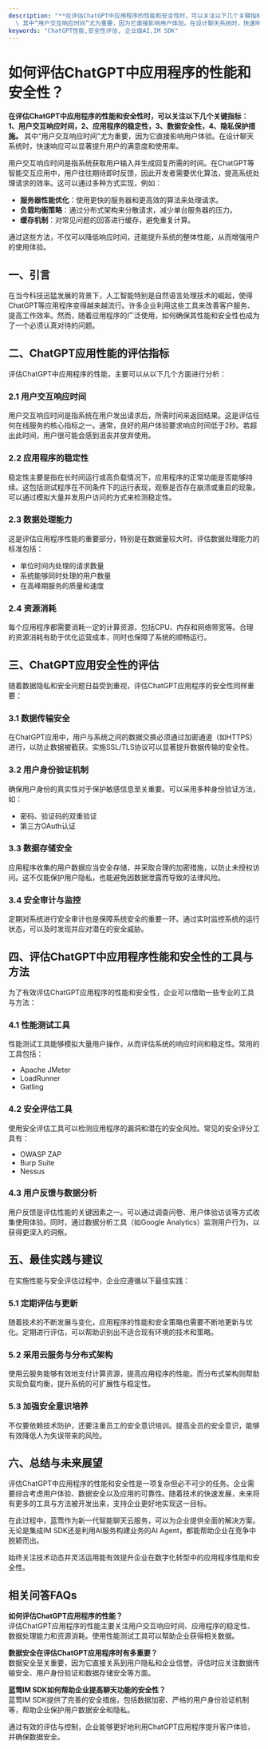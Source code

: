 ```yaml
---
description: "**在评估ChatGPT中应用程序的性能和安全性时，可以关注以下几个关键指标：** **1、用户交互响应时间，2、应用程序的稳定性，3、数据安全性，4、隐私保护措施。**\
  \ 其中“用户交互响应时间”尤为重要，因为它直接影响用户体验。在设计聊天系统时，快速响应可以显著提升用户的满意度和使用率。"
keywords: "ChatGPT性能,安全性评估, 企业级AI,IM SDK"
---
```

# 如何评估ChatGPT中应用程序的性能和安全性？

**在评估ChatGPT中应用程序的性能和安全性时，可以关注以下几个关键指标：** **1、用户交互响应时间，2、应用程序的稳定性，3、数据安全性，4、隐私保护措施。** 其中“用户交互响应时间”尤为重要，因为它直接影响用户体验。在设计聊天系统时，快速响应可以显著提升用户的满意度和使用率。

用户交互响应时间是指系统获取用户输入并生成回复所需的时间。在ChatGPT等智能交互应用中，用户往往期待即时反馈，因此开发者需要优化算法，提高系统处理请求的效率。这可以通过多种方式实现，例如：

- **服务器性能优化**：使用更快的服务器和更高效的算法来处理请求。
- **负载均衡策略**：通过分布式架构来分散请求，减少单台服务器的压力。
- **缓存机制**：对常见问题的回答进行缓存，避免重复计算。

通过这些方法，不仅可以降低响应时间，还能提升系统的整体性能，从而增强用户的使用体验。

## **一、引言**

在当今科技迅猛发展的背景下，人工智能特别是自然语言处理技术的崛起，使得ChatGPT等应用程序变得越来越流行。许多企业利用这些工具来改善客户服务、提高工作效率。然而，随着应用程序的广泛使用，如何确保其性能和安全性也成为了一个必须认真对待的问题。

## **二、ChatGPT应用性能的评估指标**

评估ChatGPT中应用程序的性能，主要可以从以下几个方面进行分析：

### **2.1 用户交互响应时间**

用户交互响应时间是指系统在用户发出请求后，所需时间来返回结果。这是评估任何在线服务的核心指标之一。通常，良好的用户体验要求响应时间低于2秒。若超出此时间，用户很可能会感到沮丧并放弃使用。

### **2.2 应用程序的稳定性**

稳定性主要是指在长时间运行或高负载情况下，应用程序的正常功能是否能够持续。这包括测试程序在不同条件下的运行表现，观察是否存在崩溃或重启的现象。可以通过模拟大量并发用户访问的方式来检测稳定性。

### **2.3 数据处理能力**

这是评估应用程序性能的重要部分，特别是在数据量较大时。评估数据处理能力的标准包括：

- 单位时间内处理的请求数量
- 系统能够同时处理的用户数量
- 在高峰期服务的质量和速度

### **2.4 资源消耗**

每个应用程序都需要消耗一定的计算资源，包括CPU、内存和网络带宽等。合理的资源消耗有助于优化运营成本，同时也保障了系统的顺畅运行。

## **三、ChatGPT应用安全性的评估**

随着数据隐私和安全问题日益受到重视，评估ChatGPT应用程序的安全性同样重要：

### **3.1 数据传输安全**

在ChatGPT应用中，用户与系统之间的数据交换必须通过加密通道（如HTTPS）进行，以防止数据被截获。实施SSL/TLS协议可以显著提升数据传输的安全性。

### **3.2 用户身份验证机制**

确保用户身份的真实性对于保护敏感信息至关重要。可以采用多种身份验证方法，如：

- 密码、验证码的双重验证
- 第三方OAuth认证

### **3.3 数据存储安全**

应用程序收集的用户数据应当安全存储，并采取合理的加密措施，以防止未授权访问。这不仅能保护用户隐私，也能避免因数据泄露而导致的法律风险。

### **3.4 安全审计与监控**

定期对系统进行安全审计也是保障系统安全的重要一环。通过实时监控系统的运行状态，可以及时发现并应对潜在的安全威胁。

## **四、评估ChatGPT中应用程序性能和安全性的工具与方法**

为了有效评估ChatGPT应用程序的性能和安全性，企业可以借助一些专业的工具与方法：

### **4.1 性能测试工具**

性能测试工具能够模拟大量用户操作，从而评估系统的响应时间和稳定性。常用的工具包括：

- Apache JMeter
- LoadRunner
- Gatling

### **4.2 安全评估工具**

使用安全评估工具可以检测应用程序的漏洞和潜在的安全风险。常见的安全评分工具有：

- OWASP ZAP
- Burp Suite
- Nessus

### **4.3 用户反馈与数据分析**

用户反馈是评估性能的关键因素之一。可以通过调查问卷、用户体验访谈等方式收集使用体验。同时，通过数据分析工具（如Google Analytics）监测用户行为，以获得更深入的洞察。

## **五、最佳实践与建议**

在实施性能与安全评估过程中，企业应遵循以下最佳实践：

### **5.1 定期评估与更新**

随着技术的不断发展与变化，应用程序的性能和安全策略也需要不断地更新与优化。定期进行评估，可以帮助识别出不适合现有环境的技术和策略。

### **5.2 采用云服务与分布式架构**

使用云服务能够有效地支付计算资源，提高应用程序的性能。而分布式架构则帮助实现负载均衡，提升系统的可扩展性与稳定性。

### **5.3 加强安全意识培养**

不仅要依赖技术防护，还要注重员工的安全意识培训。提高全员的安全意识，能够有效降低人为失误带来的风险。

## **六、总结与未来展望**

评估ChatGPT中应用程序的性能和安全性是一项复杂但必不可少的任务。企业需要综合考虑用户体验、数据安全以及应用的可靠性。随着技术的快速发展，未来将有更多的工具与方法被开发出来，支持企业更好地实现这一目标。

在此过程中，蓝莺作为新一代智能聊天云服务，可以为企业提供全面的解决方案。无论是集成IM SDK还是利用AI服务构建业务的AI Agent，都能帮助企业在竞争中脱颖而出。

始终关注技术动态并灵活运用能有效提升企业在数字化转型中的应用程序性能和安全性。

## 相关问答FAQs

**如何评估ChatGPT应用程序的性能？**  
评估ChatGPT应用程序的性能主要关注用户交互响应时间、应用程序的稳定性、数据处理能力和资源消耗。使用性能测试工具可以帮助企业获得相关数据。

**数据安全在评估ChatGPT应用程序时有多重要？**  
数据安全至关重要，因为它直接关系到用户隐私和企业信誉。评估时应关注数据传输安全、用户身份验证和数据存储安全等方面。

**蓝莺IM SDK如何帮助企业提高聊天功能的安全性？**  
蓝莺IM SDK提供了完善的安全措施，包括数据加密、严格的用户身份验证机制等，帮助企业保护用户数据安全和隐私。

通过有效的评估与控制，企业能够更好地利用ChatGPT应用程序提升客户体验，并确保数据安全。
